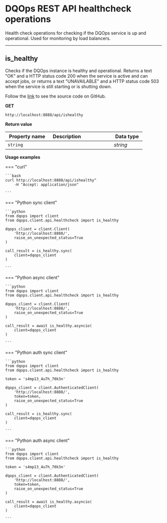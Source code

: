 # DQOps REST API healthcheck operations
Health check operations for checking if the DQOps service is up and operational. Used for monitoring by load balancers.


___
## is_healthy
Checks if the DQOps instance is healthy and operational. Returns a text &quot;OK&quot; and a HTTP status code 200 when the service is active and can accept jobs,  or returns a text &quot;UNAVAILABLE&quot; and a HTTP status code 503 when the service is still starting or is shutting down.

Follow the [link](https://github.com/dqops/dqo/blob/develop/distribution/python/dqops/client/api/healthcheck/is_healthy.py) to see the source code on GitHub.


**GET**
```
http://localhost:8888/api/ishealthy
```

**Return value**

|&nbsp;Property&nbsp;name&nbsp;|&nbsp;Description&nbsp;&nbsp;&nbsp;&nbsp;&nbsp;&nbsp;&nbsp;&nbsp;&nbsp;&nbsp;&nbsp;&nbsp;&nbsp;&nbsp;&nbsp;&nbsp;&nbsp;&nbsp;&nbsp;&nbsp;&nbsp;|&nbsp;Data&nbsp;type&nbsp;|
|---------------|---------------------------------|-----------|
|<span class="no-wrap-code">`string`</span>||*string*|








**Usage examples**

=== "curl"

    ```bash
    curl http://localhost:8888/api/ishealthy^
		-H "Accept: application/json"
	
    ```

=== "Python sync client"

    ```python
    from dqops import client
	from dqops.client.api.healthcheck import is_healthy
	
	dqops_client = client.Client(
	    'http://localhost:8888/',
	    raise_on_unexpected_status=True
	)
	
	call_result = is_healthy.sync(
	    client=dqops_client
	)
	
    ```

=== "Python async client"

    ```python
    from dqops import client
	from dqops.client.api.healthcheck import is_healthy
	
	dqops_client = client.Client(
	    'http://localhost:8888/',
	    raise_on_unexpected_status=True
	)
	
	call_result = await is_healthy.asyncio(
	    client=dqops_client
	)
	
    ```

=== "Python auth sync client"

    ```python
    from dqops import client
	from dqops.client.api.healthcheck import is_healthy
	
	token = 's4mp13_4u7h_70k3n'
	
	dqops_client = client.AuthenticatedClient(
	    'http://localhost:8888/',
	    token=token,
	    raise_on_unexpected_status=True
	)
	
	call_result = is_healthy.sync(
	    client=dqops_client
	)
	
    ```

=== "Python auth async client"

    ```python
    from dqops import client
	from dqops.client.api.healthcheck import is_healthy
	
	token = 's4mp13_4u7h_70k3n'
	
	dqops_client = client.AuthenticatedClient(
	    'http://localhost:8888/',
	    token=token,
	    raise_on_unexpected_status=True
	)
	
	call_result = await is_healthy.asyncio(
	    client=dqops_client
	)
	
    ```






